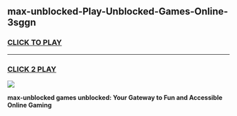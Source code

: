
## max-unblocked-Play-Unblocked-Games-Online-3sggn
<h3>
<a href="https://premium76.site?title=max-unblocked&ref=25A">CLICK TO PLAY</a></h3>
<hr>

<h3>
<a href="https://premium76.site?title=max-unblocked&ref=25A">CLICK 2 PLAY</a>
  
</h3>

<a href="https://premium76.site?title=max-unblocked&ref=25A"><img src="https://clearcache.store/games.png"></a>


**max-unblocked games unblocked: Your Gateway to Fun and Accessible Online Gaming**
